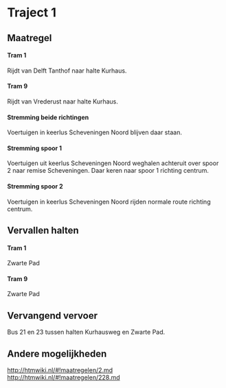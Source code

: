 # Traject 1 
## Maatregel

#### Tram 1
Rijdt van Delft Tanthof naar halte Kurhaus. 
#### Tram 9
Rijdt van Vrederust naar halte Kurhaus. 

#### Stremming beide richtingen
Voertuigen in keerlus Scheveningen Noord blijven daar staan.
#### Stremming spoor 1
Voertuigen uit keerlus Scheveningen Noord weghalen achteruit over spoor 2 naar remise Scheveningen. Daar keren naar spoor 1 richting centrum.
#### Stremming spoor 2
Voertuigen in keerlus Scheveningen Noord rijden normale route richting centrum.

## Vervallen halten

#### Tram 1
Zwarte Pad 
#### Tram 9
Zwarte Pad 

## Vervangend vervoer
Bus 21 en 23 tussen halten Kurhausweg en Zwarte Pad. 

## Andere mogelijkheden
http://htmwiki.nl/#!maatregelen/2.md
http://htmwiki.nl/#!maatregelen/228.md
